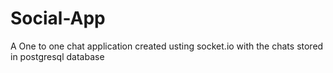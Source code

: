﻿# Social-App
A One to one chat application created usting socket.io with the chats stored in postgresql database 
